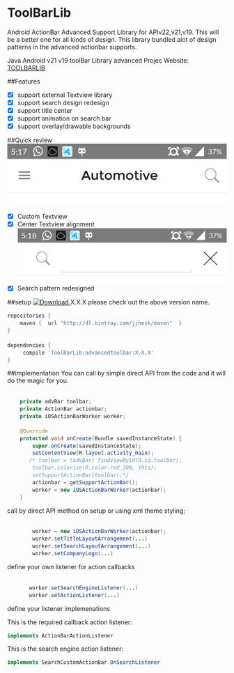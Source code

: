 # ToolBarLib

Android ActionBar Advanced Support Library for APIv22,v21,v19. This will be a better one for all kinds of design. This library bundled alot of design patterns in the advanced actionbar supports.

Java Android v21 v19 toolBar Library advanced
Projec Website: [TOOLBARLIB](https://github.com/jjhesk/ToolBarLib)

##Features
- [x] support external Textview library
- [x] support search design redesign
- [x] support title center
- [x] support animation on search bar
- [x] support overlay/drawable backgrounds

##Quick review
![demo1](screenshot/device-2015-05-15-171739.png)
- [x] Custom Textview
- [x] Center Textview alignment
![demo2](screenshot/device-2015-05-15-171813.png)
- [x] Search pattern redesigned

##setup
[![Download](https://api.bintray.com/packages/jjhesk/maven/advancedtoolbar/images/download.svg) ](https://bintray.com/jjhesk/maven/advancedtoolbar/_latestVersion)
X.X.X please check out the above version name.
```gradle
repositories {
    maven {  url "http://dl.bintray.com/jjhesk/maven"  }
}

dependencies {
     compile 'ToolBarLib:advancedtoolbar:X.X.X'
}

```

##implementation
You can call by simple direct API from the code and it will do the magic for you.

```java

    private advBar toolbar;
    private ActionBar actionbar;
    private iOSActionBarWorker worker;

    @Override
    protected void onCreate(Bundle savedInstanceState) {
        super.onCreate(savedInstanceState);
        setContentView(R.layout.activity_main);
       /* toolbar = (advBar) findViewById(R.id.toolbar);
        toolbar.colorize(R.color.red_300, this);
        setSupportActionBar(toolbar);*/
        actionbar = getSupportActionBar();
        worker = new iOSActionBarWorker(actionbar);
    }


```


call by direct API method on setup or using xml theme styling;
```java

        worker = new iOSActionBarWorker(actionbar);
        worker.setTitleLayoutArrangement(...)
        worker.setSearchLayoutArrangement(...)
        worker.setCompanyLogo(...)

```


define your own listener for action callbacks

```java

       worker.setSearchEngineListener(...)
       worker.setActionListener(...)

```
define your listener implemenations

This is the required callback action listener:
```java
implements ActionBarActionListener
```

This is the search engine action listener:
```java
implements SearchCustomActionBar.OnSearchListener
```
